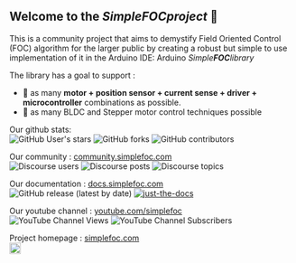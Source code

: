 ## Welcome to the *Simple**FOC**project* :tada:


This is a community project that aims to demystify Field Oriented Control (FOC) algorithm for the larger public by creating a robust but simple to use implementation of it in the Arduino IDE: Arduino *Simple**FOC**library*

The library has a goal to support : 
- 🎯 as many **motor + position sensor + current sense + driver + microcontroller** combinations as possible.
- 🎯 as many BLDC and Stepper motor control techniques possible

Our github stats:<br>
![GitHub User's stars](https://img.shields.io/github/stars/simplefoc?style=social)  ![GitHub forks](https://img.shields.io/github/forks/simplefoc/arduino-foc?style=social) ![GitHub contributors](https://img.shields.io/github/contributors-anon/simplefoc/arduino-foc?style=social) 

Our community : [community.simplefoc.com](https://community.simplefoc.com)<br>
![Discourse users](https://img.shields.io/discourse/users?server=https%3A%2F%2Fcommunity.simplefoc.com) ![Discourse posts](https://img.shields.io/discourse/posts?server=https%3A%2F%2Fcommunity.simplefoc.com) ![Discourse topics](https://img.shields.io/discourse/topics?server=https%3A%2F%2Fcommunity.simplefoc.com) 

Our documentation : [docs.simplefoc.com](https://docs.simplefoc.com)<br>
![GitHub release (latest by date)](https://img.shields.io/github/v/release/simplefoc/simplefoc.github.io) [![just-the-docs](https://img.shields.io/badge/framework-Just%20the%20docs-blue.svg)](https://just-the-docs.github.io/just-the-docs/)


Our youtube channel : [youtube.com/simplefoc](https://www.youtube.com/user/theskura)<br>
![YouTube Channel Views](https://img.shields.io/youtube/channel/views/UC72nYRXqdAtYjgDeH8rRJqg?style=social) ![YouTube Channel Subscribers](https://img.shields.io/youtube/channel/subscribers/UC72nYRXqdAtYjgDeH8rRJqg?style=social)

Project homepage : [simplefoc.com](https://simplefoc.com)<br>
[<img src='https://simplefoc.com/assets/img/simplefoc.com.png' height='20px'>](https://simplefoc.com)<br>
